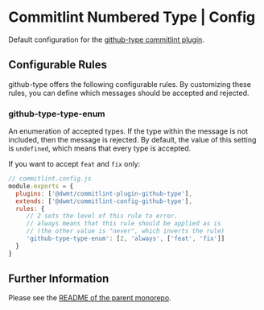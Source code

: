 # Commitlint Numbered Type | Config

Default configuration for the [github-type commitlint plugin](https://github.com/dwmt/commitlint-github-type).

## Configurable Rules

github-type offers the following configurable rules. By customizing these rules, you can define which messages should be accepted and rejected.

### github-type-type-enum

An enumeration of accepted types. If the type within the message is not included, then the message is rejected. By default, the value of this setting is `undefined`, which means that every type is accepted.

If you want to accept `feat` and `fix` only:

~~~~JavaScript
// commitlint.config.js
module.exports = {
  plugins: ['@dwmt/commitlint-plugin-github-type'],
  extends: ['@dwmt/commitlint-config-github-type'],
  rules: {
     // 2 sets the level of this rule to error.
     // always means that this rule should be applied as is
     // (the other value is "never", which inverts the rule) 
     'github-type-type-enum': [2, 'always', ['feat', 'fix']] 
  }
}
~~~~

## Further Information

Please see the [README of the parent monorepo](https://github.com/dwmt/commitlint-github-type/blob/master/README.md).
